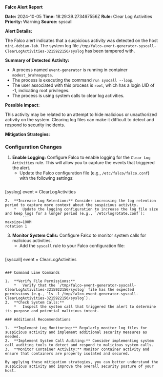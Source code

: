 **Falco Alert Report**

**Date:** 2024-10-05
**Time:** 18:29:39.273467556Z
**Rule:** Clear Log Activities
**Priority:** Warning
**Source:** syscall

**Alert Details:**

The Falco alert indicates that a suspicious activity was detected on the host `mini-debian-lab`. The system log file `/tmp/falco-event-generator-syscall-ClearLogActivities-3215922156/syslog` has been tampered with.

**Summary of Detected Activity:**

*   A process named `event-generator` is running in container `modest_brahmagupta`.
*   The process is executing the command `run syscall --loop`.
*   The user associated with this process is `root`, which has a login UID of -1, indicating root privileges.
*   The process is using system calls to clear log activities.

**Possible Impact:**

This activity may be related to an attempt to hide malicious or unauthorized activity on the system. Clearing log files can make it difficult to detect and respond to security incidents.

**Mitigation Strategies:**

### Configuration Changes

1.  **Enable Logging:** Configure Falco to enable logging for the `Clear Log Activities` rule. This will allow you to capture the events that triggered the alert.
    *   Update the Falco configuration file (e.g., `/etc/falco/falco.conf`) with the following settings:
        ```
[syslog]
event = ClearLogActivities
```
2.  **Increase Log Retention:** Consider increasing the log retention period to capture more context about the suspicious activity.
    *   Update the logging configuration to increase the log file size and keep logs for a longer period (e.g., `/etc/logrotate.conf`):
        ```
maxsize=100M
rotation 1
```
3.  **Monitor System Calls:** Configure Falco to monitor system calls for malicious activities.
    *   Add the `syscall` rule to your Falco configuration file:
        ```
[syscall]
event = ClearLogActivities
```

### Command Line Commands

1.  **Verify File Permissions:**
    *   Verify that the `/tmp/falco-event-generator-syscall-ClearLogActivities-3215922156/syslog` file has the expected permissions (e.g., `ls -l /tmp/falco-event-generator-syscall-ClearLogActivities-3215922156/syslog`).
2.  **Check System Calls:**
    *   Inspect the system call that triggered the alert to determine its purpose and potential malicious intent.

### Additional Recommendations

1.  **Implement Log Monitoring:** Regularly monitor log files for suspicious activity and implement additional security measures as needed.
2.  **Implement System Call Auditing:** Consider implementing system call auditing tools to detect and respond to malicious system calls.
3.  **Monitor Container Activity:** Monitor container activity and ensure that containers are properly isolated and secured.

By applying these mitigation strategies, you can better understand the suspicious activity and improve the overall security posture of your host.